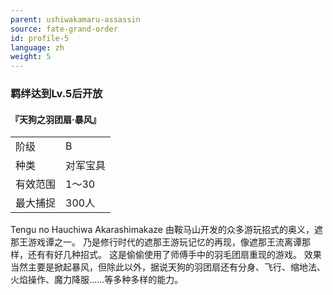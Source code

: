 ```yaml
---
parent: ushiwakamaru-assassin
source: fate-grand-order
id: profile-5
language: zh
weight: 5
---
```


### 羁绊达到Lv.5后开放

#### 『天狗之羽团扇·暴风』

<table>
  <tr><td>阶级</td><td>B</td></tr>
  <tr><td>种类</td><td>对军宝具</td></tr>
  <tr><td>有效范围</td><td>1～30</td></tr>
  <tr><td>最大捕捉</td><td>300人</td></tr>
</table>

Tengu no Hauchiwa Akarashimakaze
由鞍马山开发的众多游玩招式的奥义，遮那王游戏谭之一。
乃是修行时代的遮那王游玩记忆的再现，像遮那王流离谭那样，还有有好几种招式。
这是偷偷使用了师傅手中的羽毛团扇重现的游戏。
效果当然主要是掀起暴风，但除此以外，据说天狗的羽团扇还有分身、飞行、缩地法、火焰操作、魔力降服……等多种多样的能力。
